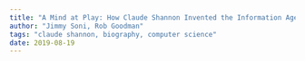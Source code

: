 ```yaml
---
title: "A Mind at Play: How Claude Shannon Invented the Information Age"
author: "Jimmy Soni, Rob Goodman"
tags: "claude shannon, biography, computer science"
date: 2019-08-19
---
```



